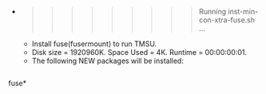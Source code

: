 * >>>>>>>>> Running inst-min-con-xtra-fuse.sh ...
  * Install fuse(fusermount) to run TMSU.
  * Disk size = 1920960K. Space Used = 4K. Runtime = 00:00:00:01.
  * The following NEW packages will be installed:
  ```bash
fuse*
  ```
